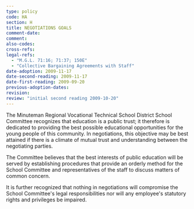 ```yaml
---
type: policy
code: HA
section: H
title: NEGOTIATIONS GOALS
comment-date:
comment:
also-codes:
cross-refs:
legal-refs:
  - "M.G.L. 71:16; 71:37; 150E"
  - "Collective Bargaining Agreements with Staff"
date-adoption: 2009-11-17
date-second-reading: 2009-11-17
date-first-reading: 2009-09-20
previous-adoption-dates:
revision: 
review: "initial second reading 2009-10-20"
---
```


The Minuteman Regional Vocational Technical School District School Committee recognizes that education is a public trust; it therefore is dedicated to providing the best possible educational opportunities for the young people of this community.  In negotiations, this objective may be best attained if there is a climate of mutual trust and understanding between the negotiating parties.	

The Committee believes that the best interests of public education will be served by establishing procedures that provide an orderly method for the School Committee and representatives of the staff to discuss matters of common concern.		

It is further recognized that nothing in negotiations will compromise the School Committee's legal responsibilities nor will any employee's statutory rights and privileges be impaired.		
